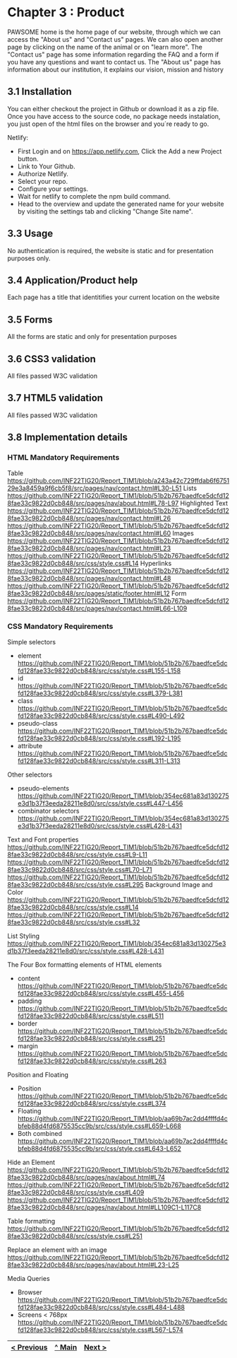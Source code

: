 # Chapter 3 : Product

PAWSOME home is the home page of our website, through which we can access the "About us" and "Contact us" pages. We can also open another page by clicking on the name of the animal or on "learn more".
The "Contact us" page has some information regarding the FAQ and a form if you have any questions and want to contact us.
The "About us" page has information about our institution, it explains our vision, mission and history

## 3.1 Installation

You can either checkout the project in Github or download it as a zip file.
Once you have access to the source code, no package needs instalation, you just open of the html files on the browser and you´re ready to go.

Netlify:

- First Login and on https://app.netlify.com, Click the Add a new Project button.
- Link to Your Github.
- Authorize Netlify.
- Select your repo.
- Configure your settings.
- Wait for netlify to complete the npm build command.
- Head to the overview and update the generated name for your website by visiting the settings tab and clicking "Change Site name".

## 3.3 Usage

No authentication is required, the website is static and for presentation purposes only.

## 3.4 Application/Product help

Each page has a title that identitifies your current location on the website

## 3.5 Forms

All the forms are static and only for presentation purposes

## 3.6 CSS3 validation

All files passed W3C validation

## 3.7 HTML5 validation

All files passed W3C validation

## 3.8 Implementation details

### HTML Mandatory Requirements

Table https://github.com/INF22TIG20/Report_TIM1/blob/a243a42c729ffdab6f675129e3a8459a9f6cb5f8/src/pages/nav/contact.html#L30-L51
Lists https://github.com/INF22TIG20/Report_TIM1/blob/51b2b767baedfce5dcfd128fae33c9822d0cb848/src/pages/nav/about.html#L78-L97
Highlighted Text https://github.com/INF22TIG20/Report_TIM1/blob/51b2b767baedfce5dcfd128fae33c9822d0cb848/src/pages/nav/contact.html#L26 https://github.com/INF22TIG20/Report_TIM1/blob/51b2b767baedfce5dcfd128fae33c9822d0cb848/src/pages/nav/contact.html#L60
Images https://github.com/INF22TIG20/Report_TIM1/blob/51b2b767baedfce5dcfd128fae33c9822d0cb848/src/pages/nav/contact.html#L23 https://github.com/INF22TIG20/Report_TIM1/blob/51b2b767baedfce5dcfd128fae33c9822d0cb848/src/css/style.css#L14
Hyperlinks https://github.com/INF22TIG20/Report_TIM1/blob/51b2b767baedfce5dcfd128fae33c9822d0cb848/src/pages/nav/contact.html#L48 https://github.com/INF22TIG20/Report_TIM1/blob/51b2b767baedfce5dcfd128fae33c9822d0cb848/src/pages/static/footer.html#L12
Form https://github.com/INF22TIG20/Report_TIM1/blob/51b2b767baedfce5dcfd128fae33c9822d0cb848/src/pages/nav/contact.html#L66-L109

### CSS Mandatory Requirements

Simple selectors

- element https://github.com/INF22TIG20/Report_TIM1/blob/51b2b767baedfce5dcfd128fae33c9822d0cb848/src/css/style.css#L155-L158
- id https://github.com/INF22TIG20/Report_TIM1/blob/51b2b767baedfce5dcfd128fae33c9822d0cb848/src/css/style.css#L379-L381
- class https://github.com/INF22TIG20/Report_TIM1/blob/51b2b767baedfce5dcfd128fae33c9822d0cb848/src/css/style.css#L490-L492
- pseudo-class https://github.com/INF22TIG20/Report_TIM1/blob/51b2b767baedfce5dcfd128fae33c9822d0cb848/src/css/style.css#L192-L195
- attribute https://github.com/INF22TIG20/Report_TIM1/blob/51b2b767baedfce5dcfd128fae33c9822d0cb848/src/css/style.css#L311-L313

Other selectors

- pseudo-elements https://github.com/INF22TIG20/Report_TIM1/blob/354ec681a83d130275e3d1b37f3eeda28211e8d0/src/css/style.css#L447-L456
- combinator selectors https://github.com/INF22TIG20/Report_TIM1/blob/354ec681a83d130275e3d1b37f3eeda28211e8d0/src/css/style.css#L428-L431

Text and Font properties
https://github.com/INF22TIG20/Report_TIM1/blob/51b2b767baedfce5dcfd128fae33c9822d0cb848/src/css/style.css#L9-L11
https://github.com/INF22TIG20/Report_TIM1/blob/51b2b767baedfce5dcfd128fae33c9822d0cb848/src/css/style.css#L70-L71
https://github.com/INF22TIG20/Report_TIM1/blob/51b2b767baedfce5dcfd128fae33c9822d0cb848/src/css/style.css#L295
Background Image and Color
https://github.com/INF22TIG20/Report_TIM1/blob/51b2b767baedfce5dcfd128fae33c9822d0cb848/src/css/style.css#L14
https://github.com/INF22TIG20/Report_TIM1/blob/51b2b767baedfce5dcfd128fae33c9822d0cb848/src/css/style.css#L32

List Styling
https://github.com/INF22TIG20/Report_TIM1/blob/354ec681a83d130275e3d1b37f3eeda28211e8d0/src/css/style.css#L428-L431

The Four Box formatting elements of HTML elements

- content https://github.com/INF22TIG20/Report_TIM1/blob/51b2b767baedfce5dcfd128fae33c9822d0cb848/src/css/style.css#L455-L456
- padding https://github.com/INF22TIG20/Report_TIM1/blob/51b2b767baedfce5dcfd128fae33c9822d0cb848/src/css/style.css#L511
- border https://github.com/INF22TIG20/Report_TIM1/blob/51b2b767baedfce5dcfd128fae33c9822d0cb848/src/css/style.css#L251
- margin https://github.com/INF22TIG20/Report_TIM1/blob/51b2b767baedfce5dcfd128fae33c9822d0cb848/src/css/style.css#L263

Position and Floating

- Position https://github.com/INF22TIG20/Report_TIM1/blob/51b2b767baedfce5dcfd128fae33c9822d0cb848/src/css/style.css#L374
- Floating https://github.com/INF22TIG20/Report_TIM1/blob/aa69b7ac2dd4ffffd4cbfeb88d4fd6875535cc9b/src/css/style.css#L659-L668
- Both combined https://github.com/INF22TIG20/Report_TIM1/blob/aa69b7ac2dd4ffffd4cbfeb88d4fd6875535cc9b/src/css/style.css#L643-L652

Hide an Element
https://github.com/INF22TIG20/Report_TIM1/blob/51b2b767baedfce5dcfd128fae33c9822d0cb848/src/pages/nav/about.html#L74
https://github.com/INF22TIG20/Report_TIM1/blob/51b2b767baedfce5dcfd128fae33c9822d0cb848/src/css/style.css#L409
https://github.com/INF22TIG20/Report_TIM1/blob/51b2b767baedfce5dcfd128fae33c9822d0cb848/src/pages/nav/about.html#LL109C1-L117C8

Table formatting
https://github.com/INF22TIG20/Report_TIM1/blob/51b2b767baedfce5dcfd128fae33c9822d0cb848/src/css/style.css#L251

Replace an element with an image
https://github.com/INF22TIG20/Report_TIM1/blob/51b2b767baedfce5dcfd128fae33c9822d0cb848/src/pages/nav/about.html#L23-L25

Media Queries

- Browser https://github.com/INF22TIG20/Report_TIM1/blob/51b2b767baedfce5dcfd128fae33c9822d0cb848/src/css/style.css#L484-L488
- Screens < 768px https://github.com/INF22TIG20/Report_TIM1/blob/51b2b767baedfce5dcfd128fae33c9822d0cb848/src/css/style.css#L567-L574

| [< Previous](chapter2.md) | [^ Main](../../../) | [Next >](chapter4.md) |
| :------------------------ | :-----------------: | --------------------: |
